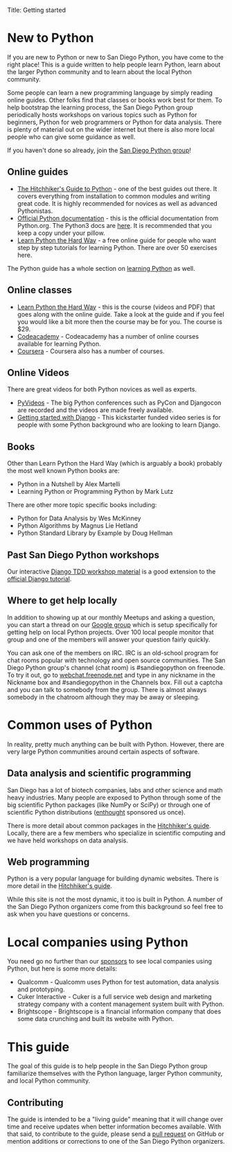 Title: Getting started

New to Python
=============

If you are new to Python or new to San Diego Python, you have come to the
right place! This is a guide written to help people learn Python, learn
about the larger Python community and to learn about the local Python
community.

Some people can learn a new programming language by simply reading online
guides. Other folks find that classes or books work best for them. To help
bootstrap the learning process, the San Diego Python group periodically
hosts workshops on various topics such as Python for beginners, Python for
web programmers or Python for data analysis. There is plenty of material out
on the wider internet but there is also more local people who can give
some guidance as well.

If you haven't done so already, join the
[San Diego Python group](http://www.meetup.com/pythonsd/)!


Online guides
-------------

* [The Hitchhiker's Guide to Python](http://docs.python-guide.org/) - one of the best guides out there. It covers everything from installation to common modules and writing great code. It is highly recommended for novices as
 well as advanced Pythonistas.
* [Official Python documentation](http://docs.python.org/2/) - this is the
 official documentation from Python.org. The Python3 docs are
 [here](http://docs.python.org/3/). It is recommended that you keep a copy
 under your pillow.
* [Learn Python the Hard Way](http://learnpythonthehardway.org/book) - a
 free online guide for people who want step by step tutorials for learning
 Python. There are over 50 exercises here.

The Python guide has a whole section on
[learning Python](http://docs.python-guide.org/en/latest/intro/learning/)
as well.


Online classes
--------------

* [Learn Python the Hard Way](http://learnpythonthehardway.org/) - this is
 the course (videos and PDF) that goes along with the online guide. Take
 a look at the guide and if you feel you would like a bit more then the
 course may be for you. The course is $29.
* [Codeacademy](http://www.codecademy.com/tracks/python) - Codeacademy has
 a number of online courses available for learning Python.
* [Coursera](https://www.coursera.org/courses?search=python) - Coursera
 also has a number of courses.


Online Videos
-------------

There are great videos for both Python novices as well as experts.

* [PyVideos](http://pyvideo.org/) - The big Python conferences such as
 PyCon and Djangocon are recorded and the videos are made freely available.
* [Getting started with Django](http://gettingstartedwithdjango.com/) -
 This kickstarter funded video series is for people with some Python
 background who are looking to learn Django.


Books
-----

Other than Learn Python the Hard Way (which is arguably a book) probably
the most well known Python books are:

* Python in a Nutshell by Alex Martelli
* Learning Python or Programming Python by Mark Lutz

There are other more topic specific books including:

* Python for Data Analysis by Wes McKinney
* Python Algorithms by Magnus Lie Hetland
* Python Standard Library by Example by Doug Hellman


Past San Diego Python workshops
-------------------------------

Our interactive [Django TDD workshop material][django tdd] is a good extension to the [official Django tutorial][django tutorial].

[django tdd]: http://test-driven-django-development.readthedocs.org/
[django tutorial]: https://docs.djangoproject.com/en/1.6/intro/ 


Where to get help locally
-------------------------

In addition to showing up at our monthly Meetups and asking a question,
you can start a thread on our
[Google group](https://groups.google.com/group/pythonsd) which is setup
specifically for getting help on local Python projects. Over 100 local
people monitor that group and one of the members will answer your
question fairly quickly.

You can ask one of the members on IRC. IRC is an old-school program for
chat rooms popular with technology and open source communities. The San
Diego Python group's channel (chat room) is #sandiegopython on freenode.
To try it out, go to [webchat.freenode.net](http://webchat.freenode.net/)
and type in any nickname in the Nickname box and #sandiegopython in the
Channels box. Fill out a captcha and you can talk to somebody from the
group. There is almost always somebody in the chatroom although they
may be away or sleeping.


Common uses of Python
=====================

In reality, pretty much anything can be built with Python. However, there
are very large Python communities around certain aspects of software.


Data analysis and scientific programming
----------------------------------------

San Diego has a lot of biotech companies, labs and other science and math
heavy industries. Many people are exposed to Python through some of the
big scientific Python packages (like NumPy or SciPy) or through one of
scientific Python distributions ([enthought](https://www.enthought.com/)
sponsored us once).

There is more detail about common packages in the
[Hitchhiker's guide](http://docs.python-guide.org/en/latest/scenarios/scientific/). Locally, there are a few members who specialize in scientific
computing and we have held workshops on data analysis.


Web programming
---------------

Python is a very popular language for building dynamic websites. There is
more detail in the
[Hitchhiker's guide](http://docs.python-guide.org/en/latest/scenarios/web/).

While this site is not the most dynamic, it too is built in Python. A number
of the San Diego Python organizers come from this background so feel free
to ask when you have questions or concerns.


Local companies using Python
============================

You need go no further than our [sponsors](http://pythonsd.org) to see
local companies using Python, but here is some more details:

* Qualcomm - Qualcomm uses Python for test automation, data analysis
 and prototyping.
* Cuker Interactive - Cuker is a full service web design and marketing
 strategy company with a content management system built with Python.
* Brightscope - Brightscope is a financial information company that does
 some data crunching and built its website with Python.


This guide
==========

The goal of this guide is to help people in the San Diego Python group
familiarize themselves with the Python language, larger Python community,
and local Python community.


Contributing
------------

The guide is intended to be a "living guide" meaning that it will change
over time and receive updates when better information becomes available.
With that said, to contribute to the guide, please send a
[pull request](https://github.com/pythonsd/pythonsd.org/tree/master/content/pages)
on GitHub or mention additions or corrections to one of the San Diego Python
organizers.
